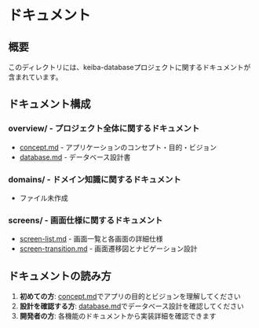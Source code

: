 # ドキュメント

## 概要

このディレクトリには、keiba-databaseプロジェクトに関するドキュメントが含まれています。

## ドキュメント構成

### overview/ - プロジェクト全体に関するドキュメント

- [concept.md](./overview/concept.md) - アプリケーションのコンセプト・目的・ビジョン
- [database.md](./overview/database.md) - データベース設計書

### domains/ - ドメイン知識に関するドキュメント

- ファイル未作成

### screens/ - 画面仕様に関するドキュメント

- [screen-list.md](./screens/screen-list.md) - 画面一覧と各画面の詳細仕様
- [screen-transition.md](./screens/screen-transition.md) - 画面遷移図とナビゲーション設計

## ドキュメントの読み方

1. **初めての方**: [concept.md](./overview/concept.md)でアプリの目的とビジョンを理解してください
2. **設計を確認する方**: [database.md](./overview/database.md)でデータベース設計を確認してください
3. **開発者の方**: 各機能のドキュメントから実装詳細を確認できます
